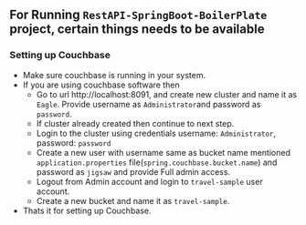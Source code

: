 

## For Running `RestAPI-SpringBoot-BoilerPlate` project, certain things needs to be available

### Setting up Couchbase
- Make sure couchbase is running in your system. 
- If you are using couchbase software then
  - Go to url http://localhost:8091, and create new cluster and name it as `Eagle`. Provide username as `Administrator`and password as `password`.
  - If cluster already created then continue to next step.
  - Login to the cluster using credentials username: `Administrator`, password: `password`
  - Create a new user with username same as bucket name mentioned `application.properties` file(`spring.couchbase.bucket.name`) and password as `jigsaw` and provide Full admin access.
  - Logout from Admin account and login to `travel-sample` user account.
  - Create a new bucket and name it as `travel-sample`.
 - Thats it for setting up Couchbase.
